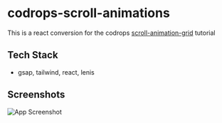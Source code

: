 
# codrops-scroll-animations

This is a react conversion for the codrops [scroll-animation-grid](https://tympanus.net/codrops/2022/05/31/scroll-animation-ideas-for-image-grids/) tutorial 





## Tech Stack

* gsap, tailwind, react, lenis



## Screenshots

![App Screenshot](https://cdn.discordapp.com/attachments/801156110752284702/1097739534764089386/Screenshot_2023-04-18_at_12.24.44_AM.png)

